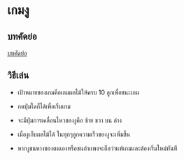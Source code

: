 # เกมงู
## บทคัดย่อ
[บทคัดย่อ](บทคัดย่อ.pdf)
## วิธีเล่น
- เป้าหมายของเกมคือเกมผลไม้ให้ครบ 10 ลูกเพื่อชนะเกม 

- กดปุ่มใดก็ได้เพื่อเริ่มเกม

- จะมีปุ่มการเคลื่อนไหวของงูคือ ซ้าย ขวา บน ล่าง

- เมื่องูเก็บผลไม้ได้ ในทุกๆลูกความเร็วของงูจะเพิ่มขึ้น

- หากงูชนหางของตนเองหรือชนกำเเพงจะถือว่าเเพ้เกมเเละต้องเริ่มใหม่ทันที

